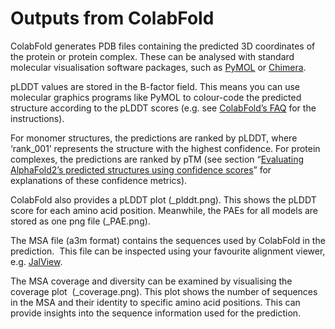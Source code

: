 # Outputs from ColabFold

ColabFold generates PDB files containing the predicted 3D coordinates of the protein or protein complex. These can be analysed with standard molecular visualisation software packages, such as [PyMOL](https://pymol.org) or [Chimera](https://www.cgl.ucsf.edu/chimera/).

pLDDT values are stored in the B-factor field. This means you can use molecular graphics programs like PyMOL to colour-code the predicted structure according to the pLDDT scores (e.g. see [ColabFold’s FAQ](https://github.com/sokrypton/ColabFold#faq) for the instructions).

For monomer structures, the predictions are ranked by pLDDT, where ‘rank\_001’ represents the structure with the highest confidence. For protein complexes, the predictions are ranked by pTM (see section “[Evaluating AlphaFold2’s predicted structures using confidence scores](https://www.ebi.ac.uk/training/online/courses/alphafold/inputs-and-outputs/evaluating-alphafolds-predicted-structures-using-confidence-scores/)” for explanations of these confidence metrics).

ColabFold also provides a pLDDT plot (\_plddt.png). This shows the pLDDT score for each amino acid position. Meanwhile, the PAEs for all models are stored as one png file (\_PAE.png).

The MSA file (a3m format) contains the sequences used by ColabFold in the prediction.  This file can be inspected using your favourite alignment viewer, e.g. [JalView](https://www.jalview.org).

The MSA coverage and diversity can be examined by visualising the coverage plot  (\_coverage.png). This plot shows the number of sequences in the MSA and their identity to specific amino acid positions. This can provide insights into the sequence information used for the prediction.